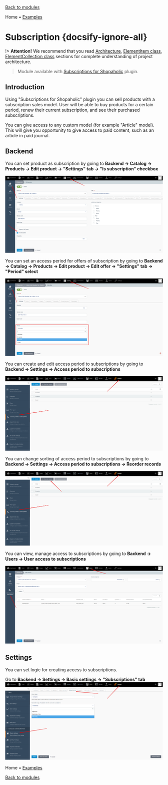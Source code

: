 [Back to modules](modules/home.md)

Home
• [Examples](modules/subscription/examples/examples.md)

# Subscription {docsify-ignore-all}

!> **Attention!**  We recommend that you read [Architecture](architecture/architecture), [ElementItem class](architecture/item-class/item-class.md),
[ElementCollection class](architecture/collection-class/collection-class.md) sections for complete understanding of  project architecture.

> Module available with [Subscriptions for Shopaholic](plugins/home#subscriptions-for-shopaholic) plugin.

## Introduction

Using "Subscriptions for Shopaholic" plugin you can sell products with a subscription sales model.
User will be able to buy products for a certain period, renew their current subscription, and see their purchased subscriptions.

You can give access to any custom model (for example "Article" model). This will give you opportunity to give access to paid content, such as an article in paid journal.

## Backend

You can set product as subscription by going to **Backend -> Catalog -> Products -> Edit product -> "Settings" tab -> "Is subscription" checkbox**

![](./../../assets/images/backend-product-5.png)

You can set an access period for offers of subscription by going to **Backend -> Catalog -> Products -> Edit product -> Edit offer -> "Settings" tab -> "Period" select**

![](./../../assets/images/backend-offer-5.png)

You can create and edit access period to subscriptions by going to **Backend -> Settings -> Access period to subscriptions**

![](./../../assets/images/backend-subscription-period-1.png)

You can change sorting of access period to subscriptions by going to **Backend -> Settings -> Access period to subscriptions -> Reorder records**

![](./../../assets/images/backend-subscription-period-2.png)

You can view, manage access to subscriptions by going to **Backend -> Users -> User access to subscriptions**

![](./../../assets/images/backend-subscription-access-1.png)

## Settings

You can set logic for creating access to subscriptions.

Go to **Backend -> Settings -> Basic settings -> "Subscriptions" tab**
![](./../../assets/images/backend-settings-15.png)

Home
• [Examples](modules/subscription/examples/examples.md)

[Back to modules](modules/home.md)